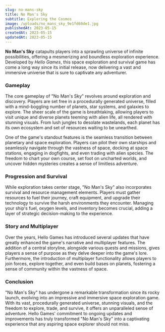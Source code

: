 ```yaml
---
slug: no-mans-sky
title: No Man's Sky
subtitle: Exploring the Cosmos
image: /uploads/no_mans_sky_9e1fd60de1.jpg
publishedAt: 2023-05-15
createdAt: 2023-05-15
updatedAt: 2023-05-15
---
```


__No Man's Sky__ catapults players into a sprawling universe of infinite possibilities, offering a mesmerizing and boundless exploration experience. Developed by _Hello Games_, this space exploration and survival game has come a long way since its initial release, now delivering a vast and immersive universe that is sure to captivate any adventurer.

### Gameplay
The core gameplay of "No Man's Sky" revolves around exploration and discovery. Players are set free in a procedurally generated universe, filled with a mind-boggling number of planets, star systems, and galaxies to explore. The sheer scale of the game is breathtaking, allowing players to visit unique and diverse planets teeming with alien life, all rendered with stunning visuals. From lush jungles to desolate wastelands, each planet has its own ecosystem and set of resources waiting to be unearthed.

One of the game's standout features is the seamless transition between planetary and space exploration. Players can pilot their own starships and seamlessly navigate through the vastness of space, docking at space stations, engaging in dogfights, and even trading with alien species. The freedom to chart your own course, set foot on uncharted worlds, and uncover hidden mysteries creates a sense of limitless adventure.

### Progression and Survival
While exploration takes center stage, "No Man's Sky" also incorporates survival and resource management elements. Players must gather resources to fuel their journey, craft equipment, and upgrade their technology to survive the harsh environments they encounter. Managing your ship's fuel, oxygen levels, and inventory becomes crucial, adding a layer of strategic decision-making to the experience.

### Story and Multiplayer
Over the years, Hello Games has introduced several updates that have greatly enhanced the game's narrative and multiplayer features. The addition of a central storyline, alongside various quests and missions, gives players a sense of purpose as they delve deeper into the game's lore. Furthermore, the introduction of multiplayer functionality allows players to join forces, explore together, and even build bases on planets, fostering a sense of community within the vastness of space.

### Conclusion
"No Man's Sky" has undergone a remarkable transformation since its rocky launch, evolving into an impressive and immersive space exploration game. With its vast, procedurally generated universe, stunning visuals, and the freedom to explore, trade, and survive, it offers an unparalleled sense of adventure. Hello Games' commitment to ongoing updates and improvements has truly transformed "No Man's Sky" into a captivating experience that any aspiring space explorer should not miss.
